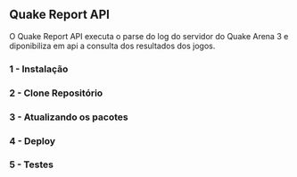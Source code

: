 ## Quake Report API

O Quake Report API executa o parse do log do servidor do Quake Arena 3 e diponibiliza em api a consulta dos resultados dos jogos.

### 1 - Instalação


### 2 - Clone Repositório


### 3 - Atualizando os pacotes


### 4 - Deploy


### 5 - Testes

